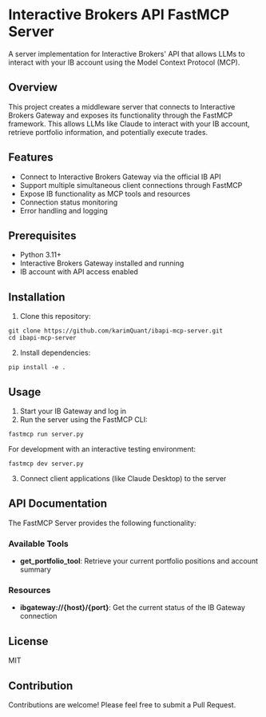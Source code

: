 # Interactive Brokers API FastMCP Server

A server implementation for Interactive Brokers' API that allows LLMs to interact with your IB account using the Model Context Protocol (MCP).

## Overview

This project creates a middleware server that connects to Interactive Brokers Gateway and exposes its functionality through the FastMCP framework. This allows LLMs like Claude to interact with your IB account, retrieve portfolio information, and potentially execute trades.

## Features

- Connect to Interactive Brokers Gateway via the official IB API
- Support multiple simultaneous client connections through FastMCP
- Expose IB functionality as MCP tools and resources
- Connection status monitoring
- Error handling and logging

## Prerequisites

- Python 3.11+
- Interactive Brokers Gateway installed and running
- IB account with API access enabled

## Installation

1. Clone this repository:
```
git clone https://github.com/karimQuant/ibapi-mcp-server.git
cd ibapi-mcp-server
```

2. Install dependencies:
```
pip install -e .
```

## Usage

1. Start your IB Gateway and log in
2. Run the server using the FastMCP CLI:
```
fastmcp run server.py
```

For development with an interactive testing environment:
```
fastmcp dev server.py
```

3. Connect client applications (like Claude Desktop) to the server

## API Documentation

The FastMCP Server provides the following functionality:

### Available Tools

- **get_portfolio_tool**: Retrieve your current portfolio positions and account summary

### Resources

- **ibgateway://{host}/{port}**: Get the current status of the IB Gateway connection

## License

MIT

## Contribution

Contributions are welcome! Please feel free to submit a Pull Request.
